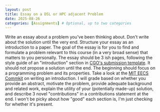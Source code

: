 ```yaml
---
layout: post
title: Essay on a DSL or HPC adjacent Problem
date: 2025-08-26
categories: [Assignments] # Optional, up to two categories
---
```


Write an essay about a problem you've been thinking about. Don't write about the solution until the very end. Structure your essay as an introduction to a paper. The goal of the essay is for you to find and formulate a problem relevant to this course (in a very broad sense) that matters to you personally. The essay should be 3 ish pages, following the style guide of an "introduction" section in [CGO's submission template](https://www.acm.org/publications/proceedings-template). It should not propose a solution until the end. The beginning should focus on a programming problem and its properties. Take a look at the [MIT EECS Commkit](https://mitcommlab.mit.edu/eecs/commkit/journal-article-introduction/) on writing an introduction. I will grade based on whether you provide an abstract, motivate the problem, provide adequate background and related work, explain the utility of your (potentially made-up) solution, and describe 3 novel "contributions" in a contributions statement at the end. I won't be picky about how "good" each section is, I'm just checking for whether it's present.